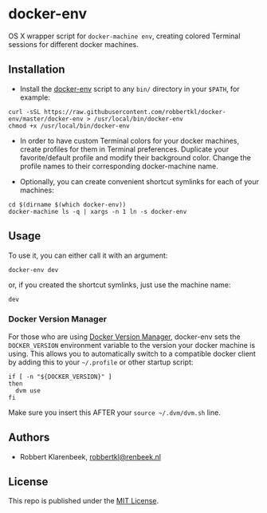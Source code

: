 # docker-env

OS X wrapper script for `docker-machine env`, creating colored Terminal sessions for different docker machines.

## Installation

* Install the [docker-env](docker-env) script to any `bin/` directory in your `$PATH`, for example:

```
curl -sSL https://raw.githubusercontent.com/robbertkl/docker-env/master/docker-env > /usr/local/bin/docker-env
chmod +x /usr/local/bin/docker-env
```

* In order to have custom Terminal colors for your docker machines, create profiles for them in Terminal preferences. Duplicate your favorite/default profile and modify their background color. Change the profile names to their corresponding docker-machine name.

* Optionally, you can create convenient shortcut symlinks for each of your machines:

```
cd $(dirname $(which docker-env))
docker-machine ls -q | xargs -n 1 ln -s docker-env
```

## Usage

To use it, you can either call it with an argument:

```
docker-env dev
```

or, if you created the shortcut symlinks, just use the machine name:

```
dev
```

### Docker Version Manager

For those who are using [Docker Version Manager](https://github.com/getcarina/dvm), docker-env sets the `DOCKER_VERSION` environment variable to the version your docker machine is using.
This allows you to automatically switch to a compatible docker client by adding this to your `~/.profile` or other startup script:

```
if [ -n "${DOCKER_VERSION}" ]
then
  dvm use
fi
```

Make sure you insert this AFTER your `source ~/.dvm/dvm.sh` line.

## Authors

* Robbert Klarenbeek, <robbertkl@renbeek.nl>

## License

This repo is published under the [MIT License](http://www.opensource.org/licenses/mit-license.php).

